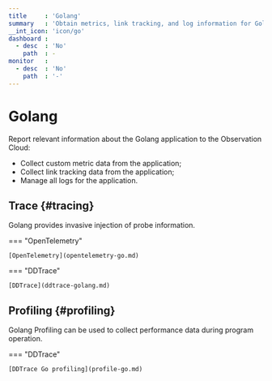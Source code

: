 ```yaml
---
title     : 'Golang'
summary   : 'Obtain metrics, link tracking, and log information for Golang applications'
__int_icon: 'icon/go'
dashboard :
  - desc  : 'No'
    path  : -
monitor   :
  - desc  : 'No'
    path  : '-'
---
```


<!-- markdownlint-disable MD025 -->
# Golang
<!-- markdownlint enable -->

Report relevant information about the Golang application to the Observation Cloud:

- Collect custom metric data from the application;
- Collect link tracking data from the application;
- Manage all logs for the application.

## Trace {#tracing}


Golang provides invasive injection of probe information.


<!-- markdownlint-disable MD046 MD009 MD051 -->

=== "OpenTelemetry"

    [OpenTelemetry](opentelemetry-go.md)

=== "DDTrace"

    [DDTrace](ddtrace-golang.md)

<!-- markdownlint-enable -->


## Profiling {#profiling}

Golang Profiling can be used to collect performance data during program operation.

<!-- markdownlint-disable MD046 MD009 MD051-->

=== "DDTrace"

    [DDTrace Go profiling](profile-go.md)

<!--markdownlint-enable -->

